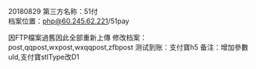 ﻿20180829
第三方名称：51付  
档案位置：php@60.245.62.221/51pay

因FTP檔案過舊因此全部重新上傳
修改档案：post,qqpost,wxpost,wxqqpost,zfbpost
测试到账：支付寶h5
备注：增加參數uId,支付寶stlType改D1
